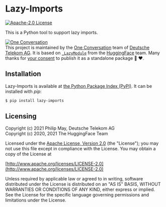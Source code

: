 # Lazy-Imports

[![Apache-2.0 License](https://img.shields.io/github/license/telekom/lazy-imports)](https://github.com/telekom/lazy-imports/blob/main/LICENSE)

This is a Python tool to support lazy imports.

[![One Conversation](https://raw.githubusercontent.com/telekom/lazy-imports/main/docs/source/imgs/1c-logo.png)](https://www.welove.ai/)
<br/>
This project is maintained by the [One Conversation](https://www.welove.ai/)
team of [Deutsche Telekom AG](https://www.telekom.com/).
It is based on
[`_LazyModule`](https://github.com/huggingface/transformers/blob/e218249b02465ec8b6029f201f2503b9e3b61feb/src/transformers/file_utils.py#L1945)
from the [HuggingFace](https://huggingface.co/) team. Many thanks for
[your consent](https://github.com/huggingface/transformers/issues/12861#issuecomment-886712209)
to publish it as a standalone package 🤗 ♥.

## Installation

Lazy-Imports is available at [the Python Package Index (PyPI)](https://pypi.org/project/lazy-imports/).
It can be installed with _pip_:

```bash
$ pip install lazy-imports
```

## Licensing

Copyright (c) 2021 Philip May, Deutsche Telekom AG<br/>
Copyright (c) 2020, 2021 The HuggingFace Team

Licensed under the [Apache License, Version 2.0](https://github.com/telekom/lazy-imports/blob/main/LICENSE) (the "License");
you may not use this file except in compliance with the License.
You may obtain a copy of the License at

[http://www.apache.org/licenses/LICENSE-2.0](http://www.apache.org/licenses/LICENSE-2.0)

Unless required by applicable law or agreed to in writing, software
distributed under the License is distributed on an "AS IS" BASIS,
WITHOUT WARRANTIES OR CONDITIONS OF ANY KIND, either express or implied.
See the License for the specific language governing permissions and
limitations under the License.
